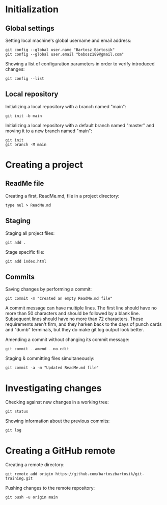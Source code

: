 # Initialization

## Global settings

Setting local machine's global username and email address:

```
git config --global user.name "Bartosz Bartosik"
git config --global user.email "babosz189@gmail.com"
```

Showing a list of configuration parameters in order to verify introduced changes:

```
git config --list
```

## Local repository

Initializing a local repository with a branch named "main":

```
git init -b main
```

Initializing a local repository with a default branch named "master" and moving it to a new branch named "main":

```
git init
git branch -M main
```

# Creating a project

## ReadMe file

Creating a first, ReadMe.md, file in a project directory:

```
type nul > ReadMe.md
```

## Staging

Staging all project files:

```
git add .
```

Stage specific file:

```
git add index.html
```

## Commits

Saving changes by performing a commit:

```
git commit -m "Created an empty ReadMe.md file"
```

A commit message can have multiple lines. The first line should have no more than 50 characters and should be followed by a blank line. Subsequent lines should have no more than 72 characters. These requirements aren't firm, and they harken back to the days of punch cards and "dumb" terminals, but they do make git log output look better.

Amending a commit without changing its commit message:

```
git commit --amend --no-edit
```

Staging & committing files simultaneously:

```
git commit -a -m "Updated ReadMe.md file"
```

# Investigating changes

Checking against new changes in a working tree:

```
git status
```

Showing information about the previous commits:

```
git log
```

# Creating a GitHub remote

Creating a remote directory:

```
git remote add origin https://github.com/bartoszbartosik/git-training.git
```

Pushing changes to the remote repository:

```
git push -u origin main
```
